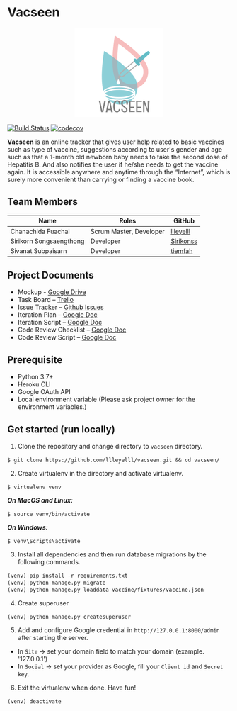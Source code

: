 Vacseen
===

<p align="center">
  <img src="static/image/logo.png">
</p>

[![Build Status](https://travis-ci.com/llleyelll/vacseen.svg?token=Vf6PJtHdqGqqThMwgTem&branch=master)](https://travis-ci.com/llleyelll/vacseen)
[![codecov](https://codecov.io/gh/llleyelll/vacseen/branch/tracking-vaccine/graph/badge.svg)](https://codecov.io/gh/llleyelll/vacseen)


**Vacseen** is an online tracker that gives user help related to basic vaccines such as type of vaccine, suggestions according to user's gender and age such as that a 1-month old newborn baby needs to take the second dose of Hepatitis B. And also notifies the user if he/she needs to get the vaccine again. It is accessible anywhere and anytime through the “Internet”, which is surely more convenient than carrying or finding a vaccine book.

Team Members
---

| Name                      | Roles                    | GitHub                                        |
|---------------------------|--------------------------|-----------------------------------------------|
| Chanachida Fuachai        | Scrum Master, Developer  | [llleyelll](https://github.com/llleyelll)     |
| Sirikorn Songsaengthong   | Developer                | [Sirikonss](https://github.com/Sirikonss)     |
| Sivanat Subpaisarn        | Developer                | [tiemfah](https://github.com/tiemfah)         |

Project Documents
---
- Mockup - [Google Drive](https://drive.google.com/drive/u/2/folders/17v6zQXK7f5lJ0oV4sSBYkhxH5CGzu6ub)
- Task Board – [Trello](https://trello.com/b/o1FQrdfy)
- Issue Tracker – [Github Issues](https://github.com/llleyelll/vacseen/issues)
- Iteration Plan – [Google Doc](https://docs.google.com/document/d/17WCf1Z5uMvR2h9EOO3qqsbqW-7lzxDNflHzLacBrkoA/edit?usp=sharing)
- Iteration Script – [Google Doc](https://docs.google.com/document/d/1paqaK2TXelRTuHvvccfSNGVF_0o_pkhiHLibLo6QdT0/edit?usp=sharing)
- Code Review Checklist – [Google Doc](https://docs.google.com/document/d/1sJqZ3WlXeycAEXh6zB1JEkJHjNAY0ihp8oIT0eFlDfk/edit?usp=sharing)
- Code Review Script – [Google Doc](https://docs.google.com/document/d/1YScK9uWoZnyaVXmA61DaatdICU6vgYCh_Xi2Ky7ckfA/edit?usp=sharing)

Prerequisite
---
- Python 3.7+
- Heroku CLI
- Google OAuth API
- Local environment variable (Please ask project owner for the environment variables.)

Get started (run locally)
---
1. Clone the repository and change directory to `vacseen` directory.
```
$ git clone https://github.com/llleyelll/vacseen.git && cd vacseen/
```
2. Create virtualenv in the directory and activate virtualenv.
```
$ virtualenv venv
```
***On MacOS and Linux:***
```
$ source venv/bin/activate
```
***On Windows:***
```
$ venv\Scripts\activate
```
3. Install all dependencies and then run database migrations by the following commands.
```
(venv) pip install -r requirements.txt
(venv) python manage.py migrate
(venv) python manage.py loaddata vaccine/fixtures/vaccine.json
```
4. Create superuser
```
(venv) python manage.py createsuperuser
``` 
5. Add and configure Google credential in `http://127.0.0.1:8000/admin` after starting the server.
 - In `Site` -> set your domain field to match your domain (example. '127.0.0.1')
 - In `Social` -> set your provider as Google, fill your `Client id` and `Secret key`.

6. Exit the virtualenv when done. Have fun!
```
(venv) deactivate
```
